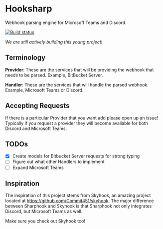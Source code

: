 ﻿# Hooksharp
Webhook parsing engine for Microsoft Teams and Discord.

[![Build status](https://ci.appveyor.com/api/projects/status/q39ensom1braxp97?svg=true)](https://ci.appveyor.com/project/glosharp/hooksharp)

*We are still actively building this young project!*

## Terminology

**Provider**: These are the services that will be providing the webhook that needs to be parsed. Example, BitBucket Server.

**Handler**: These are the services that will handle the parsed webhook. Example, Microsoft Teams or Discord.

## Accepting Requests
If there is a particular Provider that you want add please open up an issue! Typically if you request a provider they will become available for both Discord and 
Microsoft Teams.

## TODOs

- [x] Create models for Bitbucket Server requests for strong typing
- [ ] Figure out what other Handlers to implement
- [ ] Expand Microsoft Teams

## Inspiration

The inspiration of this project stems from Skyhook, an amazing project located at https://github.com/Commit451/skyhook. 
The major difference between Sharphook and Skyhook is that Sharphook not only integrates Discord, but Microsoft Teams 
as well. 

Make sure you check out Skyhook too!